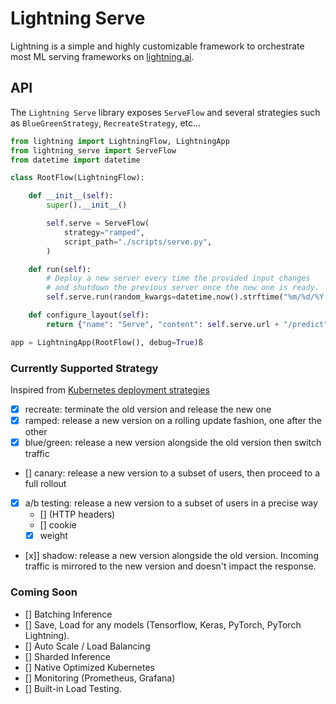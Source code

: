 # Lightning Serve

Lightning is a simple and highly customizable framework to orchestrate most ML serving frameworks on [lightning.ai](https://lightning.ai/).

## API

The `Lightning Serve` library exposes `ServeFlow` and several strategies such as `BlueGreenStrategy`, `RecreateStrategy`, etc...

```py
from lightning import LightningFlow, LightningApp
from lightning_serve import ServeFlow
from datetime import datetime

class RootFlow(LightningFlow):

    def __init__(self):
        super().__init__()

        self.serve = ServeFlow(
            strategy="ramped",
            script_path="./scripts/serve.py",
        )

    def run(self):
        # Deploy a new server every time the provided input changes
        # and shutdown the previous server once the new one is ready.
        self.serve.run(random_kwargs=datetime.now().strftime("%m/%d/%Y, %H:%M"))

    def configure_layout(self):
        return {"name": "Serve", "content": self.serve.url + "/predict"}

app = LightningApp(RootFlow(), debug=True)ß
```

### Currently Supported Strategy

Inspired from [Kubernetes deployment strategies](https://github.com/ContainerSolutions/k8s-deployment-strategies)

- [x] recreate: terminate the old version and release the new one
- [x] ramped: release a new version on a rolling update fashion, one after the other
- [x] blue/green: release a new version alongside the old version then switch traffic
- [] canary: release a new version to a subset of users, then proceed to a full rollout
- [x] a/b testing: release a new version to a subset of users in a precise way
    - [] (HTTP headers)
    - [] cookie
    - [x] weight
- [x]] shadow: release a new version alongside the old version. Incoming traffic is mirrored to the new version and doesn't impact the response.


### Coming Soon

- [] Batching Inference
- [] Save, Load for any models (Tensorflow, Keras, PyTorch, PyTorch Lightning).
- [] Auto Scale / Load Balancing
- [] Sharded Inference
- [] Native Optimized Kubernetes
- [] Monitoring (Prometheus, Grafana)
- [] Built-in Load Testing.
